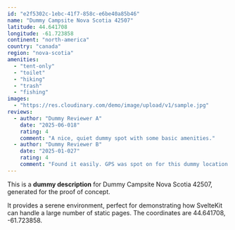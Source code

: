 ```yaml
---
id: "e2f5302c-1ebc-41f7-858c-e6be40a85b46"
name: "Dummy Campsite Nova Scotia 42507"
latitude: 44.641708
longitude: -61.723858
continent: "north-america"
country: "canada"
region: "nova-scotia"
amenities:
  - "tent-only"
  - "toilet"
  - "hiking"
  - "trash"
  - "fishing"
images:
  - "https://res.cloudinary.com/demo/image/upload/v1/sample.jpg"
reviews:
  - author: "Dummy Reviewer A"
    date: "2025-06-018"
    rating: 4
    comment: "A nice, quiet dummy spot with some basic amenities."
  - author: "Dummy Reviewer B"
    date: "2025-01-027"
    rating: 4
    comment: "Found it easily. GPS was spot on for this dummy location."
---
```


This is a **dummy description** for Dummy Campsite Nova Scotia 42507, generated for the proof of concept.

It provides a serene environment, perfect for demonstrating how SvelteKit can handle a large number of static pages. The coordinates are 44.641708, -61.723858.
